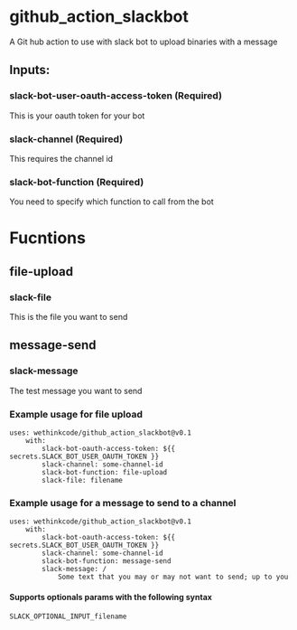 # github_action_slackbot
A Git hub action to use with slack bot to upload binaries with a message

## Inputs:
### slack-bot-user-oauth-access-token (Required)
This is your oauth token for your bot

### slack-channel (Required)
This requires the channel id

### slack-bot-function (Required)
You need to specify which function to call from the bot
# Fucntions
## file-upload
### slack-file
This is the file you want to send

## message-send
### slack-message
The test message you want to send


### Example usage for file upload
```
uses: wethinkcode/github_action_slackbot@v0.1
    with:
        slack-bot-oauth-access-token: ${{ secrets.SLACK_BOT_USER_OAUTH_TOKEN }}
        slack-channel: some-channel-id
        slack-bot-function: file-upload
        slack-file: filename
```

### Example usage for a message to send to a channel
```
uses: wethinkcode/github_action_slackbot@v0.1
    with:
        slack-bot-oauth-access-token: ${{ secrets.SLACK_BOT_USER_OAUTH_TOKEN }}
        slack-channel: some-channel-id
        slack-bot-function: message-send
        slack-message: /
            Some text that you may or may not want to send; up to you
```

#### Supports optionals params with the following syntax
```
SLACK_OPTIONAL_INPUT_filename
```
